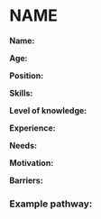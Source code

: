 # NAME

**Name:** 

**Age:** 

**Position:** 

**Skills:** 

**Level of knowledge:** 

**Experience:** 

**Needs:**

**Motivation:** 

**Barriers:** 


### Example pathway:
